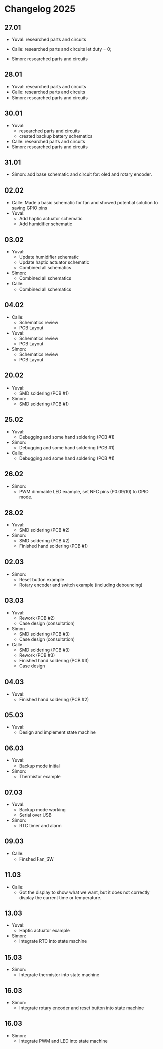 # Changelog 2025

## 27.01

- Yuval: researched parts and circuits
- Calle: researched parts and circuits        let duty = 0;

- Simon: researched parts and circuits

## 28.01

- Yuval: researched parts and circuits
- Calle: researched parts and circuits
- Simon: researched parts and circuits

## 30.01

- Yuval:
  - researched parts and circuits
  - created backup battery schematics
- Calle: researched parts and circuits
- Simon: researched parts and circuits

## 31.01

- Simon: add base schematic and circuit for: oled and rotary encoder.

## 02.02

- Calle: Made a basic schematic for fan and showed potential solution to saving GPIO pins
- Yuval:
  - Add haptic actuator schematic
  - Add humidifier schematic

## 03.02

- Yuval:
  - Update humidifier schematic
  - Update haptic actuator schematic
  - Combined all schematics
- Simon:
  - Combined all schematics
- Calle:
  - Combined all schematics

## 04.02

- Calle:
  - Schematics review
  - PCB Layout
- Yuval:
  - Schematics review
  - PCB Layout
- Simon:
  - Schematics review
  - PCB Layout

## 20.02

- Yuval:
  - SMD soldering (PCB #1)
- Simon:
  - SMD soldering (PCB #1)

## 25.02

- Yuval:
  - Debugging and some hand soldering (PCB #1)
- Simon:
  - Debugging and some hand soldering (PCB #1)
- Calle:
  - Debugging and some hand soldering (PCB #1)

## 26.02

- Simon:
  - PWM dimmable LED example, set NFC pins (P0.09/10) to GPIO mode.

## 28.02

- Yuval:
  - SMD soldering (PCB #2)
- Simon:
  - SMD soldering (PCB #2)
  - Finished hand soldering (PCB #1)

## 02.03

- Simon:
  - Reset button example
  - Rotary encoder and switch example (including debouncing)

## 03.03

- Yuval:
  - Rework (PCB #2)
  - Case design (consultation)
- Simon
  - SMD soldering (PCB #3)
  - Case design (consultation)
- Calle
  - SMD soldering (PCB #3)
  - Rework (PCB #3)
  - Finished hand soldering (PCB #3)
  - Case design 
  
## 04.03

- Yuval:
  - Finished hand soldering (PCB #2)

## 05.03

- Yuval:
  - Design and implement state machine

## 06.03

- Yuval:
  - Backup mode initial
- Simon:
  - Thermistor example

## 07.03

- Yuval:
  - Backup mode working
  - Serial over USB
- Simon:
  - RTC timer and alarm

## 09.03

- Calle:
  - Finshed Fan_SW

## 11.03

- Calle:
  - Got the display to show what we want, but it does not correctly display the current time or temperature.

## 13.03

- Yuval:
  - Haptic actuator example
- Simon:
  - Integrate RTC into state machine

## 15.03

- Simon:
  - Integrate thermistor into state machine
 
## 16.03

- Simon:
  - Integrate rotary encoder and reset button into state machine
 
## 16.03

- Simon:
  - Integrate PWM and LED into state machine
